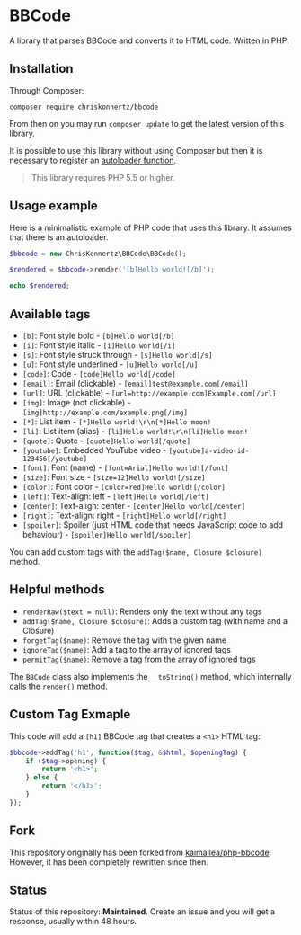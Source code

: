 
# BBCode

A library that parses BBCode and converts it to HTML code. Written in PHP.

## Installation

Through Composer:

```
composer require chriskonnertz/bbcode
```

From then on you may run `composer update` to get the latest version of this library.

It is possible to use this library without using Composer but then it is necessary to register an 
[autoloader function](https://github.com/php-fig/fig-standards/blob/master/accepted/PSR-0.md#example-implementation).

> This library requires PHP 5.5 or higher.

## Usage example

Here is a minimalistic example of PHP code that uses this library. It assumes that there is an autoloader.

```php
$bbcode = new ChrisKonnertz\BBCode\BBCode();

$rendered = $bbcode->render('[b]Hello world![/b]');

echo $rendered;
```

## Available tags

* `[b]`: Font style bold - `[b]Hello world[/b]`
* `[i]`: Font style italic - `[i]Hello world[/i]`
* `[s]`: Font style struck through - `[s]Hello world[/s]`
* `[u]`: Font style underlined - `[u]Hello world[/u]`
* `[code]`: Code - `[code]Hello world[/code]`
* `[email]`: Email (clickable) - `[email]test@example.com[/email]`
* `[url]`: URL (clickable) - `[url=http://example.com]Example.com[/url]`
* `[img]`: Image (not clickable) - `[img]http://example.com/example.png[/img]`
* `[*]`: List item - `[*]Hello world!\r\n[*]Hello moon!`
* `[li]`: List item (alias) - `[li]Hello world!\r\n[li]Hello moon!`
* `[quote]`: Quote - `[quote]Hello world[/quote]`
* `[youtube]`: Embedded YouTube video - `[youtube]a-video-id-123456[/youtube]`
* `[font]`: Font (name) - `[font=Arial]Hello world![/font]`
* `[size]`: Font size - `[size=12]Hello world![/size]`
* `[color]`: Font color - `[color=red]Hello world![/color]`
* `[left]`: Text-align: left - `[left]Hello world[/left]`
* `[center]`: Text-align: center - `[center]Hello world[/center]`
* `[right]`: Text-align: right - `[right]Hello world[/right]`
* `[spoiler]`: Spoiler (just HTML code that needs JavaScript code to add behaviour) - `[spoiler]Hello world[/spoiler]`

You can add custom tags with the `addTag($name, Closure $closure)` method.

## Helpful methods

* `renderRaw($text = null)`: Renders only the text without any tags
* `addTag($name, Closure $closure)`: Adds a custom tag (with name and a Closure)
* `forgetTag($name)`: Remove the tag with the given name
* `ignoreTag($name)`: Add a tag to the array of ignored tags
* `permitTag($name)`: Remove a tag from the array of ignored tags

The `BBCode` class also implements the `__toString()` method, which internally calls the `render()` method.

## Custom Tag Exmaple

This code will add a `[h1]` BBCode tag that creates a `<h1>` HTML tag:

```php
$bbcode->addTag('h1', function($tag, &$html, $openingTag) {
    if ($tag->opening) {
        return '<h1>';
    } else {
        return '</h1>';
    }
});
```

## Fork

This repository originally has been forked from [kaimallea/php-bbcode](https://github.com/kaimallea/php-bbcode). However, it has been completely rewritten since then.

## Status

Status of this repository: **Maintained**. Create an issue and you will get a response, usually within 48 hours.
